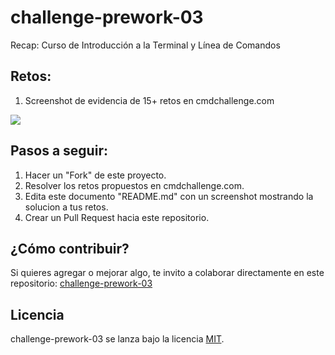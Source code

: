# challenge-prework-03
Recap: Curso de Introducción a la Terminal y Línea de Comandos

## Retos:

1. Screenshot de evidencia de 15+ retos en cmdchallenge.com

![](https://github.com/fjarauj0/challenge-prework-03/blob/master/terminal.PNG?raw=true)


## Pasos a seguir:

1. Hacer un "Fork" de este proyecto.
2. Resolver los retos propuestos en cmdchallenge.com.
3. Edita este documento "README.md" con un screenshot mostrando la solucion a tus retos.
4. Crear un Pull Request hacia este repositorio.

## ¿Cómo contribuir?

Si quieres agregar o mejorar algo, te invito a colaborar directamente en este repositorio: [challenge-prework-03](https://github.com/platzimaster/challenge-prework-03/)

## Licencia

challenge-prework-03 se lanza bajo la licencia [MIT](https://opensource.org/licenses/MIT).
